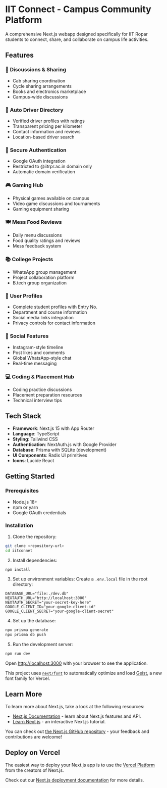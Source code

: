 # IIT Connect - Campus Community Platform

A comprehensive Next.js webapp designed specifically for IIT Ropar students to connect, share, and collaborate on campus life activities.

## Features

### 🚗 **Discussions & Sharing**

- Cab sharing coordination
- Cycle sharing arrangements
- Books and electronics marketplace
- Campus-wide discussions

### 🚙 **Auto Driver Directory**

- Verified driver profiles with ratings
- Transparent pricing per kilometer
- Contact information and reviews
- Location-based driver search

### 🔐 **Secure Authentication**

- Google OAuth integration
- Restricted to @iitrpr.ac.in domain only
- Automatic domain verification

### 🎮 **Gaming Hub**

- Physical games available on campus
- Video game discussions and tournaments
- Gaming equipment sharing

### 🍽️ **Mess Food Reviews**

- Daily menu discussions
- Food quality ratings and reviews
- Mess feedback system

### 📚 **College Projects**

- WhatsApp group management
- Project collaboration platform
- B.tech group organization

### 👤 **User Profiles**

- Complete student profiles with Entry No.
- Department and course information
- Social media links integration
- Privacy controls for contact information

### 📱 **Social Features**

- Instagram-style timeline
- Post likes and comments
- Global WhatsApp-style chat
- Real-time messaging

### 💻 **Coding & Placement Hub**

- Coding practice discussions
- Placement preparation resources
- Technical interview tips

## Tech Stack

- **Framework**: Next.js 15 with App Router
- **Language**: TypeScript
- **Styling**: Tailwind CSS
- **Authentication**: NextAuth.js with Google Provider
- **Database**: Prisma with SQLite (development)
- **UI Components**: Radix UI primitives
- **Icons**: Lucide React

## Getting Started

### Prerequisites

- Node.js 18+
- npm or yarn
- Google OAuth credentials

### Installation

1. Clone the repository:

```bash
git clone <repository-url>
cd iitconnet
```

2. Install dependencies:

```bash
npm install
```

3. Set up environment variables:
   Create a `.env.local` file in the root directory:

```env
DATABASE_URL="file:./dev.db"
NEXTAUTH_URL="http://localhost:3000"
NEXTAUTH_SECRET="your-secret-key-here"
GOOGLE_CLIENT_ID="your-google-client-id"
GOOGLE_CLIENT_SECRET="your-google-client-secret"
```

4. Set up the database:

```bash
npx prisma generate
npx prisma db push
```

5. Run the development server:

```bash
npm run dev
```

Open [http://localhost:3000](http://localhost:3000) with your browser to see the application.

This project uses [`next/font`](https://nextjs.org/docs/app/building-your-application/optimizing/fonts) to automatically optimize and load [Geist](https://vercel.com/font), a new font family for Vercel.

## Learn More

To learn more about Next.js, take a look at the following resources:

- [Next.js Documentation](https://nextjs.org/docs) - learn about Next.js features and API.
- [Learn Next.js](https://nextjs.org/learn) - an interactive Next.js tutorial.

You can check out [the Next.js GitHub repository](https://github.com/vercel/next.js) - your feedback and contributions are welcome!

## Deploy on Vercel

The easiest way to deploy your Next.js app is to use the [Vercel Platform](https://vercel.com/new?utm_medium=default-template&filter=next.js&utm_source=create-next-app&utm_campaign=create-next-app-readme) from the creators of Next.js.

Check out our [Next.js deployment documentation](https://nextjs.org/docs/app/building-your-application/deploying) for more details.
